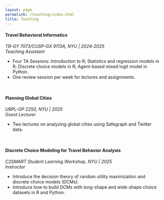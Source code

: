 ```yaml
---
layout: page
permalink: /teaching/index.html
title: Teaching
---
```


#### Travel Behavioral Informatics
*TR-GY 7073/CUSP-GX 9113A, NYU  |  2024-2025*   
*Teaching Assistant*
- Four TA Sessions: Introduction to R; Statistics and regression models in R; Discrete choice models in R; Agent-based mixed logit model in Python.
- One review session per week for lectures and assignments.

<br>

#### Planning Global Cities
*URPL-GP 2250, NYU  |  2025*     
*Guest Lecturer*
- Two lectures on analyzing global cities using Safegraph and Twitter data.

<br>

#### Discrete Choice Modeling for Travel Behavior Analysis
*C2SMART Student Learning Workshop, NYU  |  2025*     
*Instructor*
- Introduce the decision theory of random utility maximization and discrete choice models (DCMs).
- Introduce how to build DCMs with long-shape and wide-shape choice datasets in R and Python.

<br>